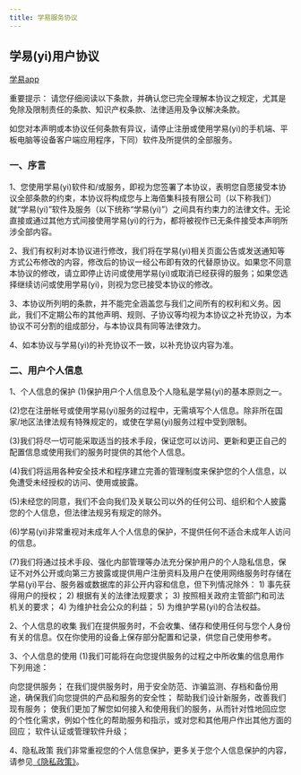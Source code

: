 ```yaml
---
title: 学易服务协议
---
```

## 学易(yi)用户协议
[学易app](yi.md)

重要提示： 请您仔细阅读以下条款，并确认您已完全理解本协议之规定，尤其是免除及限制责任的条款、知识产权条款、法律适用及争议解决条款。

如您对本声明或本协议任何条款有异议，请停止注册或使用学易(yi)的手机端、平板电脑等设备客户端应用程序，下同）软件及所提供的全部服务。

### 一、序言
1、您使用学易(yi)软件和/或服务，即视为您签署了本协议，表明您自愿接受本协议全部条款的约束，本协议将构成您与上海佰集科技有限公司（以下称我们）就“学易(yi)”软件及服务（以下统称“学易(yi)”）之间具有约束力的法律文件。无论直接或通过其他方式间接使用学易(yi)的行为，都将被视作已无条件接受本声明所涉全部内容。

2、我们有权利对本协议进行修改，我们将在学易(yi)相关页面公告或发送通知等方式公布修改的内容，修改后的协议一经公布即有效的代替原协议。如果您不同意本协议的修改，请立即停止访问或使用学易(yi)或取消已经获得的服务；如果您选择继续访问或使用学易(yi)，则视为您已接受本协议的修改。

3、本协议所列明的条款，并不能完全涵盖您与我们之间所有的权利和义务。因此，我们不定期公布的其他声明、规则、子协议等均视为本协议之补充协议，为本协议不可分割的组成部分，与本协议具有同等法律效力。

4、如本协议与学易(yi)的补充协议不一致，以补充协议内容为准。

### 二、用户个人信息
1、个人信息的保护
(1)保护用户个人信息及个人隐私是学易(yi)的基本原则之一。

(2)您在注册帐号或使用学易(yi)服务的过程中，无需填写个人信息。除非所在国家/地区法律法规有特殊规定的，或使在学易(yi)服务过程中受到限制。

(3)我们将尽一切可能采取适当的技术手段，保证您可以访问、更新和更正自己的配置信息或使用我们的服务时提供的其他个人信息。

(4)我们将运用各种安全技术和程序建立完善的管理制度来保护您的个人信息，以免遭受未经授权的访问、使用或披露。

(5)未经您的同意，我们不会向我们及关联公司以外的任何公司、组织和个人披露您的个人信息，但法律法规另有规定的除外。

(6)学易(yi)非常重视对未成年人个人信息的保护，不提供任何不适合未成年人访问的信息。

(7)我们将通过技术手段、强化内部管理等办法充分保护用户的个人隐私信息，保证不对外公开或向第三方披露或提供用户注册资料及用户在使用网络服务时存储在学易(yi)平台、服务器或数据库的非公开内容和信息，但下列情况除外： 1) 事先获得用户的授权； 2) 根据有关的法律法规要求； 3) 按照相关政府主管部门和司法机关的要求； 4) 为维护社会公众的利益； 5) 为维护学易(yi)的合法权益。

2、个人信息的收集
我们在提供服务时，不会收集、储存和使用任何与您个人身份有关的信息。仅在你使用的设备上保存部分配置和记录，供您自己使用参考。

3、个人信息的使用
(1)我们可能将在向您提供服务的过程之中所收集的信息用作下列用途：

向您提供服务；
在我们提供服务时，用于安全防范、诈骗监测、存档和备份用途，确保我们向您提供的产品和服务的安全性；
帮助我们设计新服务，改善我们现有服务；
使我们更加了解您如何接入和使用我们的服务，从而针对性地回应您的个性化需求，例如个性化的帮助服务和指示，或对您和其他用户作出其他方面的回应；
软件认证或管理软件升级；

4、隐私政策
我们非常重视您的个人信息保护，更多关于您个人信息保护的内容，请参见[《隐私政策》](yi-private-info.md)。
